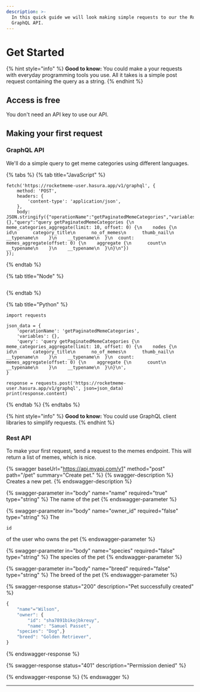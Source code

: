 ```yaml
---
description: >-
  In this quick guide we will look making simple requests to our the Rocketmeme
  GraphQL API.
---
```


# Get Started

{% hint style="info" %}
**Good to know:** You could make a your requests with everyday programming tools you use. All it takes is a simple post request containing the query as a string.
{% endhint %}

## Access is free

You don't need an API key to use our API.

## Making your first request

### GraphQL API

We'll do a simple query to get meme categories using different languages.

{% tabs %}
{% tab title="JavaScript" %}
```
fetch('https://rocketmeme-user.hasura.app/v1/graphql', {
    method: 'POST',
    headers: {
        'content-type': 'application/json',
    },
    body: JSON.stringify({"operationName":"getPaginatedMemeCategories","variables":{},"query":"query getPaginatedMemeCategories {\n  meme_categories_aggregate(limit: 10, offset: 0) {\n    nodes {\n      id\n      category_title\n      no_of_memes\n      thumb_nail\n      __typename\n    }\n    __typename\n  }\n  count: memes_aggregate(offset: 0) {\n    aggregate {\n      count\n      __typename\n    }\n    __typename\n  }\n}\n"})
});
```
{% endtab %}

{% tab title="Node" %}
```
```
{% endtab %}

{% tab title="Python" %}
```
import requests

json_data = {
    'operationName': 'getPaginatedMemeCategories',
    'variables': {},
    'query': 'query getPaginatedMemeCategories {\n  meme_categories_aggregate(limit: 10, offset: 0) {\n    nodes {\n      id\n      category_title\n      no_of_memes\n      thumb_nail\n      __typename\n    }\n    __typename\n  }\n  count: memes_aggregate(offset: 0) {\n    aggregate {\n      count\n      __typename\n    }\n    __typename\n  }\n}\n',
}

response = requests.post('https://rocketmeme-user.hasura.app/v1/graphql', json=json_data)
print(response.content)
```
{% endtab %}
{% endtabs %}

{% hint style="info" %}
**Good to know:** You could use GraphQL client libraries to simplify requests.&#x20;
{% endhint %}

### Rest API

To make your first request, send a request to the memes endpoint. This will return a list of memes, which is nice.

{% swagger baseUrl="https://api.myapi.com/v1" method="post" path="/pet" summary="Create pet." %}
{% swagger-description %}
Creates a new pet.
{% endswagger-description %}

{% swagger-parameter in="body" name="name" required="true" type="string" %}
The name of the pet
{% endswagger-parameter %}

{% swagger-parameter in="body" name="owner_id" required="false" type="string" %}
The

`id`

of the user who owns the pet
{% endswagger-parameter %}

{% swagger-parameter in="body" name="species" required="false" type="string" %}
The species of the pet
{% endswagger-parameter %}

{% swagger-parameter in="body" name="breed" required="false" type="string" %}
The breed of the pet
{% endswagger-parameter %}

{% swagger-response status="200" description="Pet successfully created" %}
```javascript
{
    "name"="Wilson",
    "owner": {
        "id": "sha7891bikojbkreuy",
        "name": "Samuel Passet",
    "species": "Dog",}
    "breed": "Golden Retriever",
}
```
{% endswagger-response %}

{% swagger-response status="401" description="Permission denied" %}

{% endswagger-response %}
{% endswagger %}

****


